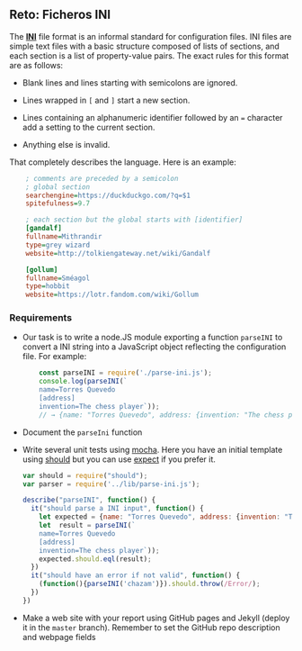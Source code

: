 ## Reto: Ficheros INI

The **[INI](https://en.wikipedia.org/wiki/INI_file)** file format is an informal standard for configuration files.
INI files are simple text files with a basic structure composed of lists
of sections, and each section is a list of property-value pairs. The
exact rules for this format are as follows:

-   Blank lines and lines starting with semicolons are ignored.

-   Lines wrapped in `[` and `]` start a new section.

-   Lines containing an alphanumeric identifier followed by an `=`
    character add a setting to the current section.

-   Anything else is invalid.

That completely describes the language. Here is an example:

  ```ini
      ; comments are preceded by a semicolon
      ; global section
      searchengine=https://duckduckgo.com/?q=$1
      spitefulness=9.7

      ; each section but the global starts with [identifier]
      [gandalf]
      fullname=Mithrandir
      type=grey wizard
      website=http://tolkiengateway.net/wiki/Gandalf

      [gollum]
      fullname=Sméagol
      type=hobbit
      website=https://lotr.fandom.com/wiki/Gollum
  ```

### Requirements

* Our task is to write a node.JS module exporting a function `parseINI` to convert a INI string into a JavaScript object reflecting the
configuration file. For example:

  ```js
      const parseINI = require('./parse-ini.js');
      console.log(parseINI(`
      name=Torres Quevedo
      [address]
      invention=The chess player`));
      // → {name: "Torres Quevedo", address: {invention: "The chess player"}}
  ```

* Document the  `parseIni` function
  
* Write several unit tests using [mocha](https://mochajs.org/#getting-started).
  Here you have an initial template using [should](https://www.npmjs.com/package/should) but you can use [expect](https://www.chaijs.com/api/bdd/) if you prefer it.

  ```js
  var should = require("should");
  var parser = require('../lib/parse-ini.js');

  describe("parseINI", function() {
    it("should parse a INI input", function() {
      let expected = {name: "Torres Quevedo", address: {invention: "The chess player"}};
      let  result = parseINI(`
      name=Torres Quevedo
      [address]
      invention=The chess player`));
      expected.should.eql(result);
    })
    it("should have an error if not valid", function() {
      (function(){parseINI('chazam')}).should.throw(/Error/);
    })
  })
  ```

* Make a web site with your report using GitHub pages and Jekyll (deploy it in the `master` branch). Remember to set the GitHub repo description and webpage fields 

